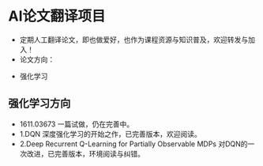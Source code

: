 # AI论文翻译项目
* 定期人工翻译论文，即也做爱好，也作为课程资源与知识普及，欢迎转发与加入！
* 论文方向：
 - 强化学习
 
## 强化学习方向
 - 1611.03673 一篇试做，仍在完善中。
 - 1.DQN 深度强化学习的开始之作，已完善版本，欢迎阅读。
 - 2.Deep Recurrent Q-Learning for Partially Observable MDPs 对DQN的一次改进，已完善版本，环境阅读与纠错。
